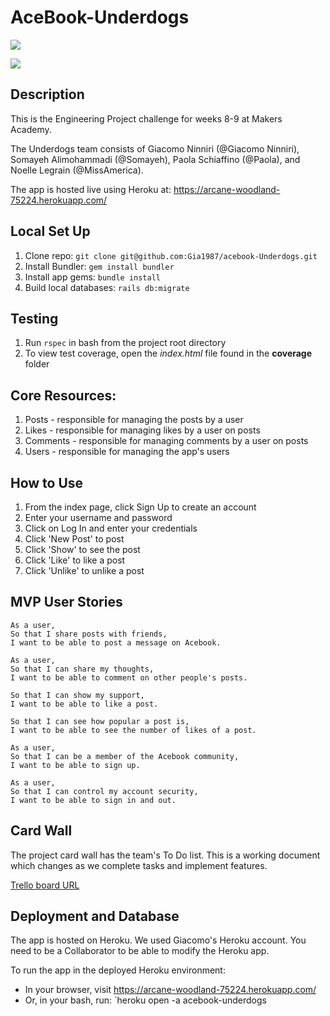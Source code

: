 # AceBook-Underdogs

<a href="https://codeclimate.com/github/Gia1987/acebook-Underdogs/maintainability"><img src="https://api.codeclimate.com/v1/badges/d0289f6df637236dccd1/maintainability" /></a>

<a href="https://codeclimate.com/github/Gia1987/acebook-Underdogs/test_coverage"><img src="https://api.codeclimate.com/v1/badges/d0289f6df637236dccd1/test_coverage" /></a>

## Description
This is the Engineering Project challenge for weeks 8-9 at Makers Academy.

The Underdogs team consists of Giacomo Ninniri (@Giacomo Ninniri), Somayeh Alimohammadi (@Somayeh), Paola Schiaffino (@Paola), and Noelle Legrain (@MissAmerica).

The app is hosted live using Heroku at: https://arcane-woodland-75224.herokuapp.com/

## Local Set Up
1. Clone repo: `git clone git@github.com:Gia1987/acebook-Underdogs.git`
2. Install Bundler: `gem install bundler`
3. Install app gems: `bundle install`
4. Build local databases: `rails db:migrate`

## Testing
1. Run `rspec` in bash from the project root directory
2. To view test coverage, open the _index.html_ file found in the **coverage** folder

## Core Resources:
1. Posts - responsible for managing the posts by a user
2. Likes - responsible for managing likes by a user on posts
3. Comments - responsible for managing comments by a user on posts
4. Users - responsible for managing the app's users

## How to Use
1. From the index page, click Sign Up to create an account
2. Enter your username and password
3. Click on Log In and enter your credentials
4. Click 'New Post' to post
5. Click 'Show' to see the post
6. Click 'Like' to like a post
7. Click 'Unlike' to unlike a post

## MVP User Stories
```
As a user,
So that I share posts with friends,
I want to be able to post a message on Acebook.
```

```
As a user,
So that I can share my thoughts,
I want to be able to comment on other people's posts.
```

```As a user,
So that I can show my support,
I want to be able to like a post.
```

```As a user,
So that I can see how popular a post is,
I want to be able to see the number of likes of a post.
```

```
As a user,
So that I can be a member of the Acebook community,
I want to be able to sign up.
```

```
As a user,
So that I can control my account security,
I want to be able to sign in and out.
```

## Card Wall
The project card wall has the team's To Do list. This is a working document which changes as we complete tasks and implement features.

[Trello board URL ](https://trello.com/b/Jju01whu/acebook-underdogs)

## Deployment and Database
The app is hosted on Heroku. We used Giacomo's Heroku account. You need to be a Collaborator to be able to modify the Heroku app.

To run the app in the deployed Heroku environment:
* In your browser, visit https://arcane-woodland-75224.herokuapp.com/
* Or, in your bash, run: `heroku open -a acebook-underdogs
